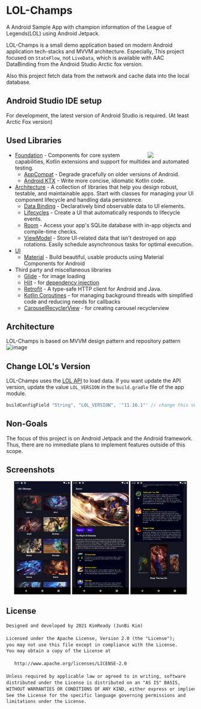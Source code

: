 LOL-Champs
==========

A Android Sample App with champion information of the League of Legends(LOL) using Android Jetpack.

LOL-Champs is a small demo application based on modern Android application tech-stacks and MVVM architecture.
Especially, This project focused on `StateFlow`, not `LiveData`, which is available with AAC DataBinding from the Android Studio Arctic fox version.

Also this project fetch data from the network and cache data into the local database.

Android Studio IDE setup
----------
For development, the latest version of Android Studio is required. (At least Arctic Fox version)

Used Libraries
----------
<img src="screenshots/preview.gif" width="25%" align="right"/>

* [Foundation][0] - Components for core system capabilities, Kotlin extensions and support for
  multidex and automated testing.
  * [AppCompat][1] - Degrade gracefully on older versions of Android.
  * [Android KTX][2] - Write more concise, idiomatic Kotlin code.
* [Architecture][10] - A collection of libraries that help you design robust, testable, and
  maintainable apps. Start with classes for managing your UI component lifecycle and handling data
  persistence.
  * [Data Binding][11] - Declaratively bind observable data to UI elements.
  * [Lifecycles][12] - Create a UI that automatically responds to lifecycle events.
  * [Room][16] - Access your app's SQLite database with in-app objects and compile-time checks.
  * [ViewModel][17] - Store UI-related data that isn't destroyed on app rotations. Easily schedule
     asynchronous tasks for optimal execution.
* [UI][30]
  * [Material][31] - Build beautiful, usable products using Material Components for Android
* Third party and miscellaneous libraries
  * [Glide][40] - for image loading
  * [Hilt][41] - for [dependency injection][42]
  * [Retrofit][43] - A type-safe HTTP client for Android and Java.
  * [Kotlin Coroutines][44] - for managing background threads with simplified code and reducing needs for callbacks
  * [CarouselRecyclerView][45] - for creating carousel recyclerview

[0]: https://developer.android.com/jetpack/components
[1]: https://developer.android.com/topic/libraries/support-library/packages#v7-appcompat
[2]: https://developer.android.com/kotlin/ktx
[10]: https://developer.android.com/jetpack/arch/
[11]: https://developer.android.com/topic/libraries/data-binding/
[12]: https://developer.android.com/topic/libraries/architecture/lifecycle
[16]: https://developer.android.com/topic/libraries/architecture/room
[17]: https://developer.android.com/topic/libraries/architecture/viewmodel
[30]: https://developer.android.com/guide/topics/ui
[31]: https://material.io/develop/android
[40]: https://bumptech.github.io/glide/
[41]: https://developer.android.com/training/dependency-injection/hilt-android
[42]: https://developer.android.com/training/dependency-injection
[43]: https://github.com/square/retrofit
[44]: https://kotlinlang.org/docs/reference/coroutines-overview.html
[45]: https://github.com/sparrow007/CarouselRecyclerview

Architecture
----------
LOL-Champs is based on MVVM design pattern and repository pattern
![image](https://user-images.githubusercontent.com/22849063/132246469-3bcc36b3-70f3-4ee2-b32d-851bd77dcadd.png)


Change LOL's Version
----------
LOL-Champs uses the [LOL API](https://developer.riotgames.com/docs/lol) to load data.
If you want update the API version, update the value `LOL_VERSION` in the `build.gradle` file of the app module.

```groovy
buildConfigField "String", "LOL_VERSION", '"11.16.1"' // change this version
```

Non-Goals
----------
The focus of this project is on Android Jetpack and the Android framework. Thus, there are no immediate plans to implement features outside of this scope.

Screenshots
----------
<p align="center">
<img src="screenshots/main.png" width="30%"/>
<img src="screenshots/detail_1.png" width="30%"/>
<img src="screenshots/detail_2.png" width="30%"/>
</p>


License
----------
```xml
Designed and developed by 2021 KimReady (JunBi Kim)

Licensed under the Apache License, Version 2.0 (the "License");
you may not use this file except in compliance with the License.
You may obtain a copy of the License at

   http://www.apache.org/licenses/LICENSE-2.0

Unless required by applicable law or agreed to in writing, software
distributed under the License is distributed on an "AS IS" BASIS,
WITHOUT WARRANTIES OR CONDITIONS OF ANY KIND, either express or implied.
See the License for the specific language governing permissions and
limitations under the License.
```
